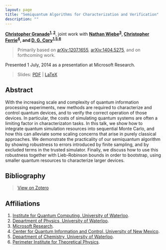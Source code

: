 ```yaml
---
layout: page
title: "Semiquantum Algorithms for Characterization and Verification"
description: ""
---
```


**[Christopher Granade](/)<sup>[1](#affil-iqc), [2](#affil-uwphys)</sup>**,
joint work with
**[Nathan Wiebe](http://research.microsoft.com/en-us/people/nawiebe/)<sup>[3](#affil-msr)</sup>,
[Christopher Ferrie](http://csferrie.com/)<sup>[4](#affil-cquic)</sup>, and
[D. G. Cory](http://iqc.uwaterloo.ca/iqc-directory/dcory/)<sup>[1](#affil-iqc),[5](#affil-uwchem),[6](#affil-pi)</sup>**

 > Primarily based on [arXiv:1207.1655](https://scirate.com/arxiv/1207.1655), [arXiv:1404.5275](../../arb/), and on forthcoming work.
 
Presented 1 July, 2014 as a presentation at Microsoft Research.

 > Slides: [PDF](slides.pdf) | [LaTeX](slides.tex)

## Abstract ##

With the increasing scale and complexity of quantum information processing experiments,
new methods are required to characterize and control quantum devices,
and to verify the correct operation of those devices. In particular,
the costs of simulating quantum systems are often a limiting factor in characterizaton
tasks. In this talk, we show how to integrate quantum simulation resources into
sequential Monte Carlo, and how this can alleviate some scaling concerns that
arise in purely classical approaches. We demonstrate the practicality
of our semiquantum algorithm by showing robustness to errors introduced
by finite sampling, and by excluded terms in the trusted simulator.
Finally, we discuss how to use this robustness together with Lieb-Robinson
bounds in order to bootstrap, using smaller quantum resources to characterize
larger devices.

## Bibliography ##

 > [View on Zotero](https://www.zotero.org/cgranade/items/collectionKey/Z8GEW5S7)

## Affiliations ##


1. <a id="affil-iqc"></a>[Institute for Quantum Computing, University of Waterloo](http://iqc.uwaterloo.ca).
2. <a id="affil-uwphys"></a>[Department of Physics, University of Waterloo](https://uwaterloo.ca/physics-astronomy/).
3. <a id="affil-msr"></a>[Microsoft Research](http://research.microsoft.com/en-us/).
4. <a id="affil-cquic"></a>[Center for Quantum Information and Control, University of New Mexico](http://physics.unm.edu/CQuIC/).
5. <a id="affil-uwchem"></a>[Department of Chemistry, University of Waterloo](https://uwaterloo.ca/chemistry/).
6. <a id="affil-pi"></a>[Perimeter Institute for Theoretical Physics](http://www.perimeterinstitute.ca/).

